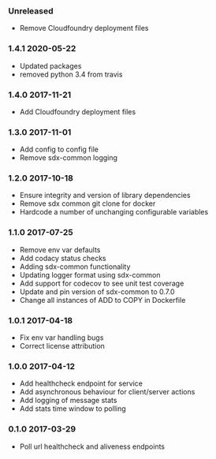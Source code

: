 ### Unreleased
- Remove Cloudfoundry deployment files

### 1.4.1 2020-05-22
- Updated packages
- removed python 3.4 from travis

### 1.4.0 2017-11-21
- Add Cloudfoundry deployment files

### 1.3.0 2017-11-01
- Add config to config file
- Remove sdx-common logging

### 1.2.0 2017-10-18
- Ensure integrity and version of library dependencies
- Remove sdx common git clone for docker
- Hardcode a number of unchanging configurable variables

### 1.1.0 2017-07-25
- Remove env var defaults
- Add codacy status checks
- Adding sdx-common functionality
- Updating logger format using sdx-common
- Add support for codecov to see unit test coverage
- Update and pin version of sdx-common to 0.7.0
- Change all instances of ADD to COPY in Dockerfile

### 1.0.1 2017-04-18
- Fix env var handling bugs
- Correct license attribution

### 1.0.0 2017-04-12
- Add healthcheck endpoint for service
- Add asynchronous behaviour for client/server actions
- Add logging of message stats
- Add stats time window to polling

### 0.1.0 2017-03-29
- Poll url healthcheck and aliveness endpoints
